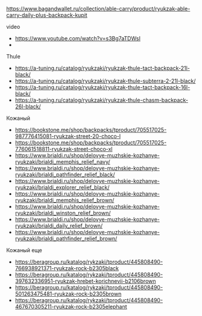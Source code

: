 https://www.bagandwallet.ru/collection/able-carry/product/ryukzak-able-carry-daily-plus-backpack-kupit


video
- https://www.youtube.com/watch?v=s3Bg7aTDWsI
- 


Thule
- https://a-tuning.ru/catalog/ryukzaki/ryukzak-thule-tact-backpack-21l-black/
- https://a-tuning.ru/catalog/ryukzaki/ryukzak-thule-subterra-2-21l-black/
- https://a-tuning.ru/catalog/ryukzaki/ryukzak-thule-tact-backpack-16l-black/
- https://a-tuning.ru/catalog/ryukzaki/ryukzak-thule-chasm-backpack-26l-black/

Кожаный
- https://bookstone.me/shop/backpacks/tproduct/705517025-987776415081-ryukzak-street-20-choco-l
- https://bookstone.me/shop/backpacks/tproduct/705517025-776061518811-ryukzak-street-choco-xl
- https://www.brialdi.ru/shop/delovye-muzhskie-kozhanye-ryukzaki/brialdi_memphis_relief_navy/
- https://www.brialdi.ru/shop/delovye-muzhskie-kozhanye-ryukzaki/brialdi_pathfinder_relief_black/
- https://www.brialdi.ru/shop/delovye-muzhskie-kozhanye-ryukzaki/brialdi_explorer_relief_black/
- https://www.brialdi.ru/shop/delovye-muzhskie-kozhanye-ryukzaki/brialdi_memphis_relief_brown/
- https://www.brialdi.ru/shop/delovye-muzhskie-kozhanye-ryukzaki/brialdi_winston_relief_brown/
- https://www.brialdi.ru/shop/delovye-muzhskie-kozhanye-ryukzaki/brialdi_daily_relief_brown/
- https://www.brialdi.ru/shop/delovye-muzhskie-kozhanye-ryukzaki/brialdi_pathfinder_relief_brown/

Кожаный еще
- https://beragroup.ru/katalog/rykzaki/tproduct/445808490-766938921371-ryukzak-rock-b2305black
- https://beragroup.ru/katalog/rykzaki/tproduct/445808490-397632336951-ryukzak-hrebet-korichnevii-b2106brown
- https://beragroup.ru/katalog/rykzaki/tproduct/445808490-501263475481-ryukzak-rock-b2305brown
- https://beragroup.ru/katalog/rykzaki/tproduct/445808490-467670305211-ryukzak-rock-b2305elephant
